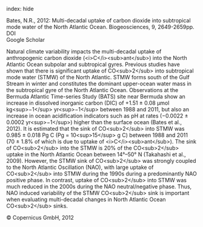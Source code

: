 index: hide

<div class="Citation">

  <div class="Citation-body">
    <div class="Citation-text">Bates, N.R., 2012: Multi-decadal uptake of carbon dioxide into subtropical mode water of the North Atlantic Ocean. <span class="Article-journal">Biogeosciences, </span><span class="Article-volume">9, </span>2649-2659pp.</div>
    <div class="Citation-links">
      <div class="CitationLink" data-href="https://doi.org/10.5194/bg-9-2649-2012">
        <div class="CitationLink-icon CitationLink-Doi"></div>
        <div class="CitationLink-text">DOI</div>
      </div>
      <div class="CitationLink" data-href="https://scholar.google.com/scholar?q=10.5194/bg-9-2649-2012">
        <div class="CitationLink-icon CitationLink-Scholar"></div>
        <div class="CitationLink-text">Google Scholar</div>
      </div>
    </div>
  </div>
</div>

Natural climate variability impacts the multi-decadal uptake of anthropogenic carbon dioxide (&lt;i&gt;C&lt;/i&gt;&lt;sub&gt;ant&lt;/sub&gt;) into the North Atlantic Ocean subpolar and subtropical gyres. Previous studies have shown that there is significant uptake of CO&lt;sub&gt;2&lt;/sub&gt; into subtropical mode water (STMW) of the North Atlantic. STMW forms south of the Gulf Stream in winter and constitutes the dominant upper-ocean water mass in the subtropical gyre of the North Atlantic Ocean. Observations at the Bermuda Atlantic Time-series Study (BATS) site near Bermuda show an increase in dissolved inorganic carbon (DIC) of +1.51 ± 0.08 μmol kg&lt;sup&gt;−1&lt;/sup&gt; yr&lt;sup&gt;−1&lt;/sup&gt; between 1988 and 2011, but also an increase in ocean acidification indicators such as pH at rates (−0.0022 ± 0.0002 yr&lt;sup&gt;−1&lt;/sup&gt;) higher than the surface ocean (Bates et al., 2012). It is estimated that the sink of CO&lt;sub&gt;2&lt;/sub&gt; into STMW was 0.985 ± 0.018 Pg C (Pg = 10&lt;sup&gt;15&lt;/sup&gt; g C) between 1988 and 2011 (70 ± 1.8% of which is due to uptake of &lt;i&gt;C&lt;/i&gt;&lt;sub&gt;ant&lt;/sub&gt;). The sink of CO&lt;sub&gt;2&lt;/sub&gt; into the STMW is 20% of the CO&lt;sub&gt;2&lt;/sub&gt; uptake in the North Atlantic Ocean between 14°–50° N (Takahashi et al., 2009). However, the STMW sink of CO&lt;sub&gt;2&lt;/sub&gt; was strongly coupled to the North Atlantic Oscillation (NAO), with large uptake of CO&lt;sub&gt;2&lt;/sub&gt; into STMW during the 1990s during a predominantly NAO positive phase. In contrast, uptake of CO&lt;sub&gt;2&lt;/sub&gt; into STMW was much reduced in the 2000s during the NAO neutral/negative phase. Thus, NAO induced variability of the STMW CO&lt;sub&gt;2&lt;/sub&gt; sink is important when evaluating multi-decadal changes in North Atlantic Ocean CO&lt;sub&gt;2&lt;/sub&gt; sinks.

<div class="Citation-copy">
&copy; Copernicus GmbH, 2012
</div>